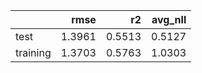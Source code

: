 |          |   rmse |     r2 |   avg_nll |
|:---------|-------:|-------:|----------:|
| test     | 1.3961 | 0.5513 |    0.5127 |
| training | 1.3703 | 0.5763 |    1.0303 |